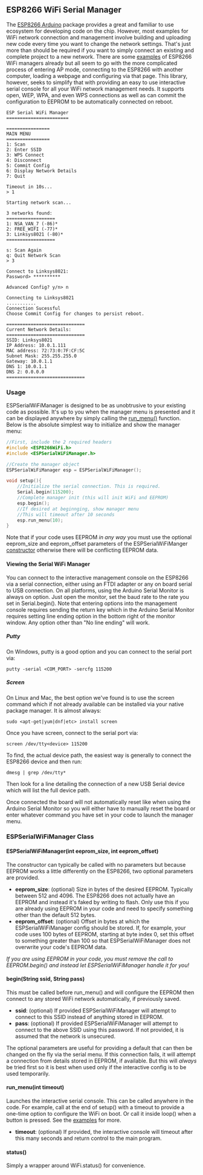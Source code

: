 ## ESP8266 WiFi Serial Manager

The [ESP8266 Arduino](https://github.com/esp8266/Arduino) package provides a great and familiar to use ecosystem for developing code on the chip. However, most examples for WiFi network connection and management involve building and uploading new code every time you want to change the network settings. That's just more than should be required if you want to simply connect an existing and complete project to a new network. There are some [examples](https://github.com/tzapu/WiFiManager) of ESP8266 WiFi managers already but all seem to go with the more complicated process of entering AP mode, connecting to the ESP8266 with another computer, loading a webpage and configuring via that page. This library, however, seeks to simplify that with providing an easy to use interactive serial console for all your WiFi network management needs. It supports open, WEP, WPA, and even WPS connections as well as can commit the configuration to EEPROM to be automatically connected on reboot.

```
ESP Serial WiFi Manager
=======================

================
MAIN MENU
================
1: Scan
2: Enter SSID
3: WPS Connect
4: Disconnect
5: Commit Config
6: Display Network Details
7: Quit

Timeout in 10s...
> 1

Starting network scan...

3 networks found:
==================
1: NSA_VAN_7 (-86)*
2: FREE_WIFI (-77)*
3: Linksys8021 (-80)*
==================

s: Scan Again
q: Quit Network Scan
> 3

Connect to Linksys8021:
Password> **********

Advanced Config? y/n> n

Connecting to Linksys8021
...........
Connection Sucessful
Choose Commit Config for changes to persist reboot.

=============================
Current Network Details:
=============================
SSID: Linksys8021
IP Address: 10.0.1.111
MAC address: 72:73:0:7F:CF:5C
Subnet Mask: 255.255.255.0
Gateway: 10.0.1.1
DNS 1: 10.0.1.1
DNS 2: 0.0.0.0
=============================
```

### Usage

ESPSerialWiFiManager is designed to be as unobtrusive to your existing code as possible. It's up to you when the manager menu is presented and it can be displayed anywhere by simply calling the [run_menu()](#run_menuint-timeout) function. Below is the absolute simplest way to initialize and show the manager menu:

``` c
//First, include the 2 required headers
#include <ESP8266WiFi.h>
#include <ESPSerialWiFiManager.h>

//Create the manager object
ESPSerialWiFiManager esp = ESPSerialWiFiManager();

void setup(){
    //Initialize the serial connection. This is required.
    Serial.begin(115200);
    //Complete manager init (this will init WiFi and EEPROM)
    esp.begin();
    //If desired at beginnging, show manager menu
    //This will timeout after 10 seconds
    esp.run_menu(10);
}
```

Note that if your code uses EEPROM *in any way* you must use the optional eeprom_size and eeprom_offset parameters of the ESPSerialWiFiManger [constructor](#espserialwifimanagerint-eeprom_size-int-eeprom_offset) otherwise there will be conflicting EEPROM data.


#### Viewing the Serial WiFi Manager

You can connect to the interactive management console on the ESP8266 via a serial connection, either using an FTDI adapter or any on board serial to USB connection. On all platforms, using the Arduino Serial Monitor is always on option. Just open the monitor, set the baud rate to the rate you set in Serial.begin(). Note that entering options into the management console requires sending the return key which in the Arduino Serial Monitor requires setting line ending option in the bottom right of the monitor window. Any option other than "No line ending" will work.

##### Putty

On Windows, putty is a good option and you can connect to the serial port via:

```putty -serial <COM_PORT> -sercfg 115200```

##### Screen

On Linux and Mac, the best option we've found is to use the screen command which if not already available can be installed via your native package manager. It is almost always:

```sudo <apt-get|yum|dnf|etc> install screen```

Once you have screen, connect to the serial port via:

```screen /dev/tty<device> 115200```

To find, the actual device path, the easiest way is generally to connect the ESP8266 device and then run:

```dmesg | grep /dev/tty*```

Then look for a line detailing the connection of a new USB Serial device which will list the full device path.

Once connected the board will not automatically reset like when using the Arduino Serial Monitor so you will either have to manually reset the board or enter whatever command you have set in your code to launch the manager menu.

### ESPSerialWiFiManager Class

#### ESPSerialWiFiManager(int eeprom_size, int eeprom_offset)

The constructor can typically be called with no parameters but because EEPROM works a little differently on the ESP8266, two optional parameters are provided.

- **eeprom_size**: (optional) Size in bytes of the desired EEPROM. Typically between 512 and 4096. The ESP8266 does not actually have an EEPROM and instead it's faked by writing to flash. Only use this if you are already using EEPROM in your code and need to specify something other than the default 512 bytes.
- **eeprom_offset**: (optional) Offset in bytes at which the ESPSerialWiFiManager config should be stored. If, for example, your code uses 100 bytes of EEPROM, starting at byte index 0, set this offset to something greater than 100 so that ESPSerialWiFiManager does not overwrite your code's EEPROM data.

*If you are using EEPROM in your code, you must remove the call to EEPROM.begin() and instead let ESPSerialWiFiManager handle it for you!*

#### begin(String ssid, String pass)

This must be called before run_menu() and will configure the EEPROM then connect to any stored WiFi network automatically, if previously saved.

- **ssid**: (optional) If provided ESPSerialWiFiManager will attempt to connect to this SSID instead of anything stored in EEPROM.
- **pass**: (optional) If provided ESPSerialWiFiManager will attempt to connect to the above SSID using this password. If not provided, it is assumed that the network is unsecured.

The optional parameters are useful for providing a default that can then be changed on the fly via the serial menu. If this connection fails, it will attempt a connection from details stored in EEPROM, if available. But this will *always* be tried first so it is best when used only if the interactive config is to be used temporarily.

#### run_menu(int timeout)

Launches the interactive serial console. This can be called anywhere in the code. For example, call at the end of setup() with a timeout to provide a one-time option to configure the WiFi on boot. Or call it inside loop() when a button is pressed. See the [examples](https://github.com/ManiacalLabs/ESPSerialWiFiManager/tree/master/examples) for more.

- **timeout**: (optional) If provided, the interactive console will timeout after this many seconds and return control to the main program.

#### status()

Simply a wrapper around WiFi.status() for convenience.
